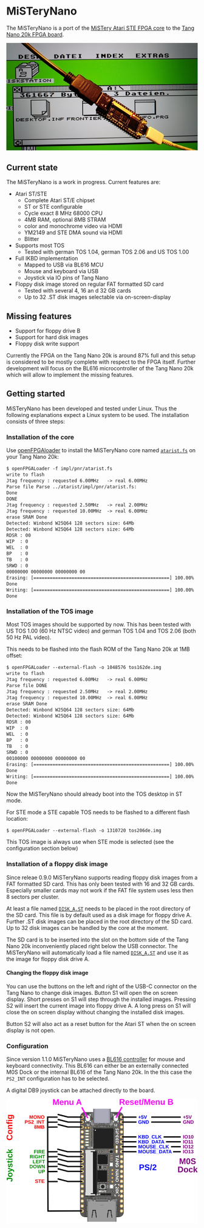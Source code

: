# MiSTeryNano

The MiSTeryNano is a port of the
[MiSTery Atari STE FPGA core](https://github.com/gyurco/MiSTery) to the
[Tang Nano 20k FPGA board](https://wiki.sipeed.com/nano20k).

![MiSTeryNano photo](images/misterynano.jpeg)

## Current state

The MiSTeryNano is a work in progress. Current features are:

  * Atari ST/STE
    * Complete Atari ST/E chipset
    * ST or STE configurable
    * Cycle exact 8 MHz 68000 CPU
    * 4MB RAM, optional 8MB STRAM
    * color and monochrome video via HDMI
    * YM2149 and STE DMA sound via HDMI
    * Blitter
  * Supports most TOS
    * Tested with german TOS 1.04, german TOS 2.06 and US TOS 1.00
  * Full IKBD implementation
    * Mapped to USB via BL616 MCU
    * Mouse and keyboard via USB
    * Joystick via IO pins of Tang Nano
  * Floppy disk image stored on regular FAT formatted SD card
    * Tested with several 4, 16 an d 32 GB cards
    * Up to 32 .ST disk images selectable via on-screen-display

## Missing features

  * Support for floppy drive B
  * Support for hard disk images
  * Floppy disk write support

Currently the FPGA on the Tang Nano 20k is around 87% full and this setup
is considered to be mostly complete with respect to the FPGA itself.
Further development will focus on the BL616 microcontroller of the Tang
Nano 20k which will allow to implement the missing features.

## Getting started

MiSTeryNano has been developed and tested under Linux. Thus the following
explanations expect a Linux system to be used. The installation consists
of three steps:

### Installation of the core

Use [openFPGAloader](https://github.com/trabucayre/openFPGALoader) to install the MiSTeryNano core named [```atarist.fs```](https://github.com/harbaum/MiSTeryNano/releases) on your Tang Nano 20k:

```
$ openFPGALoader -f impl/pnr/atarist.fs 
write to flash
Jtag frequency : requested 6.00MHz   -> real 6.00MHz  
Parse file Parse ../atarist/impl/pnr/atarist.fs: 
Done
DONE
Jtag frequency : requested 2.50MHz   -> real 2.00MHz  
Jtag frequency : requested 10.00MHz  -> real 6.00MHz  
erase SRAM Done
Detected: Winbond W25Q64 128 sectors size: 64Mb
Detected: Winbond W25Q64 128 sectors size: 64Mb
RDSR : 00
WIP  : 0
WEL  : 0
BP   : 0
TB   : 0
SRWD : 0
00000000 00000000 00000000 00
Erasing: [==================================================] 100.00%
Done
Writing: [==================================================] 100.00%
Done
```

### Installation of the TOS image

Most TOS images should be supported by now. This has been tested with
US TOS 1.00 (60 Hz NTSC video) and german TOS 1.04 and TOS 2.06 (both
50 Hz PAL video).

This needs to be flashed into the flash ROM of the Tang Nano 20k at
1MB offset:

```
$ openFPGALoader --external-flash -o 1048576 tos162de.img
write to flash
Jtag frequency : requested 6.00MHz   -> real 6.00MHz  
Parse file DONE
Jtag frequency : requested 2.50MHz   -> real 2.00MHz  
Jtag frequency : requested 10.00MHz  -> real 6.00MHz  
erase SRAM Done
Detected: Winbond W25Q64 128 sectors size: 64Mb
Detected: Winbond W25Q64 128 sectors size: 64Mb
RDSR : 00
WIP  : 0
WEL  : 0
BP   : 0
TB   : 0
SRWD : 0
00100000 00000000 00000000 00
Erasing: [==================================================] 100.00%
Done
Writing: [==================================================] 100.00%
Done
```

Now the MiSTeryNano should already boot into the TOS desktop in ST mode.

For STE mode a STE capable TOS needs to be flashed to a different flash
location:

```
$ openFPGALoader --external-flash -o 1310720 tos206de.img
```

This TOS image is always use when STE mode is selected (see the
configuration section below)

### Installation of a floppy disk image

Since releae 0.9.0 MiSTeryNano supports reading floppy disk images from
a FAT formatted SD card. This has only been tested with 16 and 32 GB cards.
Especially smaller cards may not work if the FAT file system uses less
then 8 sectors per cluster.

At least a file named [```DISK_A.ST```](sim/floppy_tb/disk_a.st) needs to be placed in the root
directory of the SD card. This file is by default used as a disk image
for floppy drive A. Further .ST disk images can be placed in the root
directory of the SD card. Up to 32 disk images can be handled by the
core at the moment.

The SD card is to be inserted into the slot on the bottom side of the
Tang Nano 20k inconveniently placed right below the USB connector.
The MiSTeryNano will automatically load a file named [```DISK_A.ST```](sim/floppy_tb/disk_a.st) and use it as the image for floppy disk drive A.

#### Changing the floppy disk image

You can use the buttons on the left and right of the USB-C connector
on the Tang Nano to change disk images. Button S1 will open the
on screen display. Short presses on S1 will step through the installed
images. Pressing S2 will insert the current image into floppy drive A.
A long press on S1 will close the on screen display without changing the
installed disk images.

Button S2 will also act as a reset button for the Atari ST when the
on screen display is not open.

### Configuration

Since version 1.1.0 MiSTeryNano uses a [BL616
controller](https://github.com/harbaum/MiSTeryNano/tree/main/bl616)
for mouse and keyboard connectivity. This BL616 can either be an
externally connected M0S Dock or the internal BL616 of the Tang Nano
20k. In the this case the ```PS2_INT``` configuration 
has to be selected.

A digital DB9 joystick can be attached directly to the board.

![MiSTeryNano wiring](images/wiring_ps2.png)

